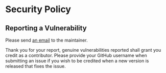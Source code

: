 # Security Policy

## Reporting a Vulnerability

Please send [an email](mailto:tomgodkin@pm.me) to the maintainer.

Thank you for your report, genuine vulnerabilities reported shall grant you credit as a contributor. Please provide your GitHub username when submitting an issue if you wish to be credited when a new version is released that fixes the issue.

